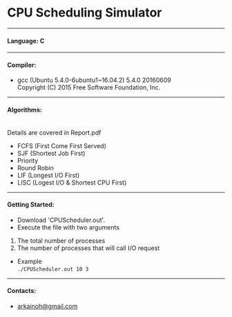 # CPU Scheduling Simulator

----
#### Language: C

----
#### Compiler:
- gcc (Ubuntu 5.4.0-6ubuntu1~16.04.2) 5.4.0 20160609<br>
Copyright (C) 2015 Free Software Foundation, Inc.

----
#### Algorithms:
<br> Details are covered in Report.pdf
- FCFS (First Come First Served)
- SJF (Shortest Job First)
- Priority
- Round Robin
- LIF (Longest I/O First)
- LISC (Logest I/O & Shortest CPU First)

---
#### Getting Started:
- Download 'CPUScheduler.out'.
- Execute the file with two arguments<br>
1. The total number of processes
2. The number of processes that will call I/O request
- Example<br>
`./CPUScheduler.out 10 3`

----
#### Contacts:
- arkainoh@gmail.com

